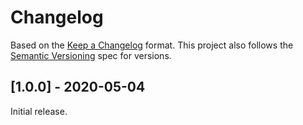 # Changelog

Based on the [Keep a Changelog](https://keepachangelog.com/en/1.0.0/) format.
This project also follows the [Semantic Versioning](https://semver.org/) spec for versions.

## [1.0.0] - 2020-05-04

Initial release.

